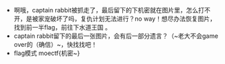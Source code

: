 - 啊哦，captain rabbit被抓走了，最后留下的下机密就在图片里，怎么打不开，是被家宠破坏了吗，复仇计划无法进行？no way！想尽办法恢复图片，找到前一半flag，前往下水道王国 。
- captain rabbit留下的最后一张图片，会有后一部分遗言？（~老大不会game over的（确信）~，快找找吧！
- flag模式  moectf{机密~}